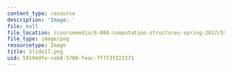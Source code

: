 ```yaml
---
content_type: resource
description: 'Image: '
file: null
file_location: /coursemedia/6-004-computation-structures-spring-2017/59194dfeceb85780feac7f7f3f222371_Slide17.png
file_type: image/png
resourcetype: Image
title: Slide17.png
uid: 59194dfe-ceb8-5780-feac-7f7f3f222371
---
```

